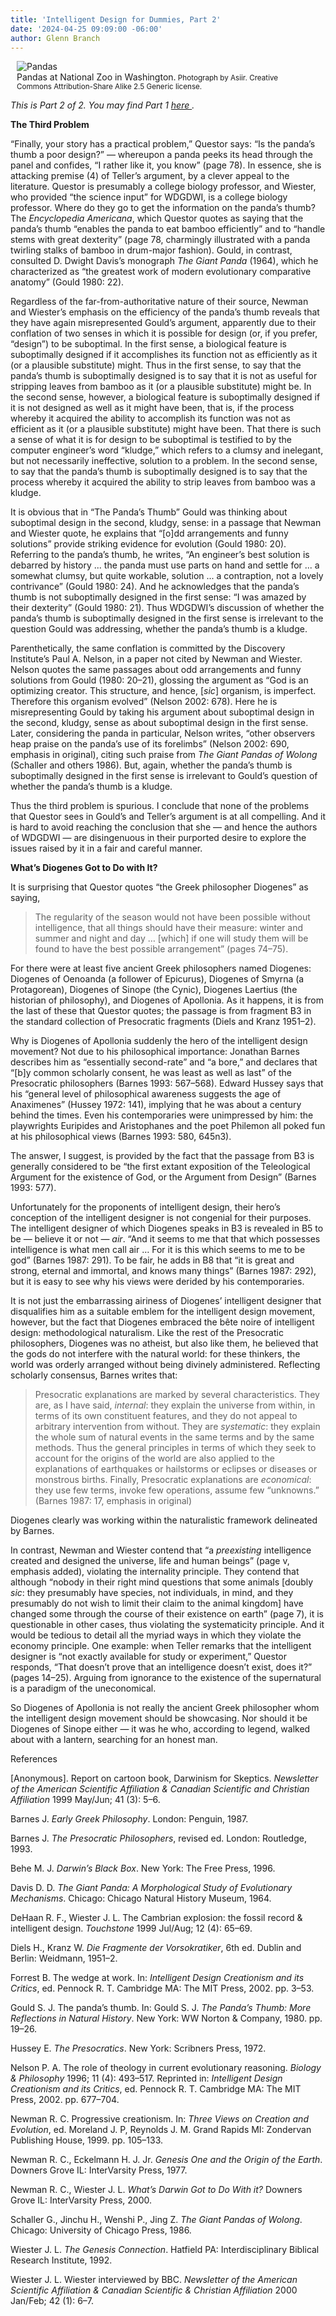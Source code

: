 ```yaml
---
title: 'Intelligent Design for Dummies, Part 2'
date: '2024-04-25 09:09:00 -06:00'
author: Glenn Branch
---
```


<figure class="on-the-left-side" style="margin-top: 10px; margin-right: 40px; margin-bottom: 10px; margin-left: 10px;">
<img src="/uploads/2024/Branch_Part_2_Pandas.jpg" alt="Pandas"/>
<figcaption><a href=""></a>Pandas at National Zoo in Washington.<small> Photograph by Asiir. Creative Commons Attribution-Share Alike 2.5 Generic license.</small>
</figcaption>
</figure>


<i>This is Part 2 of 2. You may find Part 1 <a href="https://pandasthumb.org/archives/2024/04/intelligent-design-dummies.html"> here </a>.</i>

<strong>The Third Problem</strong>

“Finally, your story has a practical problem,” Questor says: “Is the panda’s thumb a poor design?” — whereupon a panda peeks its head through the panel and confides, “I rather like it, you know” (page 78). In essence, she is attacking premise (4) of Teller’s argument, by a clever appeal to the literature. Questor is presumably a college biology professor, and Wiester, who provided “the science input” for WDGDWI, is a college biology professor. Where do they go to get the information on the panda’s thumb? The <i>Encyclopedia Americana</i>, which Questor quotes as saying that the panda’s thumb “enables the panda to eat bamboo efficiently” and to “handle stems with great dexterity” (page 78, charmingly illustrated with a panda twirling stalks of bamboo in drum-major fashion). Gould, in contrast, consulted D. Dwight Davis’s monograph <i>The Giant Panda</i> (1964), which he characterized as “the greatest work of modern evolutionary comparative anatomy” (Gould 1980: 22).

Regardless of the far-from-authoritative nature of their source, Newman and Wiester’s emphasis on the efficiency of the panda’s thumb reveals that they have again misrepresented Gould’s argument, apparently due to their conflation of two senses in which it is possible for design (or, if you prefer, “design”) to be suboptimal. In the first sense, a biological feature is suboptimally designed if it accomplishes its function not as efficiently as it (or a plausible substitute) might. Thus in the first sense, to say that the panda’s thumb is suboptimally designed is to say that it is not as useful for stripping leaves from bamboo as it (or a plausible substitute) might be. In the second sense, however, a biological feature is suboptimally designed if it is not designed as well as it might have been, that is, if the process whereby it acquired the ability to accomplish its function was not as efficient as it (or a plausible substitute) might have been. That there is such a sense of what it is for design to be suboptimal is testified to by the computer engineer’s word “kludge,” which refers to a clumsy and inelegant, but not necessarily ineffective, solution to a problem. In the second sense, to say that the panda’s thumb is suboptimally designed is to say that the process whereby it acquired the ability to strip leaves from bamboo was a kludge.

<!--more-->

It is obvious that in “The Panda’s Thumb” Gould was thinking about suboptimal design in the second, kludgy, sense: in a passage that Newman and Wiester quote, he explains that “[o]dd arrangements and funny solutions” provide striking evidence for evolution (Gould 1980: 20). Referring to the panda’s thumb, he writes, “An engineer’s best solution is debarred by history ... the panda must use parts on hand and settle for ... a somewhat clumsy, but quite workable, solution ... a contraption, not a lovely contrivance” (Gould 1980: 24). And he acknowledges that the panda’s thumb is not suboptimally designed in the first sense: “I was amazed by their dexterity” (Gould 1980: 21). Thus WDGDWI’s discussion of whether the panda’s thumb is suboptimally designed in the first sense is irrelevant to the question Gould was addressing, whether the panda’s thumb is a kludge.

Parenthetically, the same conflation is committed by the Discovery Institute’s Paul A. Nelson, in a paper not cited by Newman and Wiester. Nelson quotes the same passages about odd arrangements and funny solutions from Gould (1980: 20–21), glossing the argument as “God is an optimizing creator. This structure, and hence, [<i>sic</i>] organism, is imperfect. Therefore this organism evolved” (Nelson 2002: 678). Here he is misrepresenting Gould by taking his argument about suboptimal design in the second, kludgy, sense as about suboptimal design in the first sense. Later, considering the panda in particular, Nelson writes, “other observers heap praise on the panda’s use of its forelimbs” (Nelson 2002: 690, emphasis in original), citing such praise from <i>The Giant Pandas of Wolong</i> (Schaller and others 1986). But, again, whether the panda’s thumb is suboptimally designed in the first sense is irrelevant to Gould’s question of whether the panda’s thumb is a kludge.

Thus the third problem is spurious. I conclude that none of the problems that Questor sees in Gould’s and Teller’s argument is at all compelling. And it is hard to avoid reaching the conclusion that she — and hence the authors of WDGDWI — are disingenuous in their purported desire to explore the issues raised by it in a fair and careful manner.

<strong>What’s Diogenes Got to Do with It?</strong>

It is surprising that Questor quotes “the Greek philosopher Diogenes” as saying,

<blockquote>The regularity of the season would not have been possible without intelligence, that all things should have their measure: winter and summer and night and day … [which] if one will study them will be found to have the best possible arrangement” (pages 74–75).</blockquote>

For there were at least five ancient Greek philosophers named Diogenes: Diogenes of Oenoanda (a follower of Epicurus), Diogenes of Smyrna (a Protagorean), Diogenes of Sinope (the Cynic), Diogenes Laertius (the historian of philosophy), and Diogenes of Apollonia. As it happens, it is from the last of these that Questor quotes; the passage is from fragment B3 in the standard collection of Presocratic fragments (Diels and Kranz 1951–2).

Why is Diogenes of Apollonia suddenly the hero of the intelligent design movement? Not due to his philosophical importance: Jonathan Barnes describes him as “essentially second-rate” and “a bore,” and declares that “[b]y common scholarly consent, he was least as well as last” of the Presocratic philosophers (Barnes 1993: 567–568). Edward Hussey says that his “general level of philosophical awareness suggests the age of Anaximenes” (Hussey 1972: 141), implying that he was about a century behind the times. Even his contemporaries were unimpressed by him: the playwrights Euripides and Aristophanes and the poet Philemon all poked fun at his philosophical views (Barnes 1993: 580, 645n3).

The answer, I suggest, is provided by the fact that the passage from B3 is generally considered to be “the first extant exposition of the Teleological Argument for the existence of God, or the Argument from Design” (Barnes 1993: 577).

Unfortunately for the proponents of intelligent design, their hero’s conception of the intelligent designer is not congenial for their purposes. The intelligent designer of which Diogenes speaks in B3 is revealed in B5 to be — believe it or not — <i>air</i>. “And it seems to me that that which possesses intelligence is what men call air … For it is this which seems to me to be god” (Barnes 1987: 291). To be fair, he adds in B8 that “it is great and strong, eternal and immortal, and knows many things” (Barnes 1987: 292), but it is easy to see why his views were derided by his contemporaries.

It is not just the embarrassing airiness of Diogenes’ intelligent designer that disqualifies him as a suitable emblem for the intelligent design movement, however, but the fact that Diogenes embraced the bête noire of intelligent design: methodological naturalism. Like the rest of the Presocratic philosophers, Diogenes was no atheist, but also like them, he believed that the gods do not interfere with the natural world: for these thinkers, the world was orderly arranged without being divinely administered. Reflecting scholarly consensus, Barnes writes that:

<blockquote>Presocratic explanations are marked by several characteristics. They are, as I have said, <i>internal</i>: they explain the universe from within, in terms of its own constituent features, and they do not appeal to arbitrary intervention from without. They are <i>systematic</i>: they explain the whole sum of natural events in the same terms and by the same methods. Thus the general principles in terms of which they seek to account for the origins of the world are also applied to the explanations of earthquakes or hailstorms or eclipses or diseases or monstrous births. Finally, Presocratic explanations are <i>economical</i>: they use few terms, invoke few operations, assume few “unknowns.” (Barnes 1987: 17, emphasis in original)</blockquote>

Diogenes clearly was working within the naturalistic framework delineated by Barnes.

In contrast, Newman and Wiester contend that “a <i>preexisting</i> intelligence created and designed the universe, life and human beings” (page v, emphasis added), violating the internality principle. They contend that although “nobody in their right mind questions that some animals [doubly <i>sic</i>: they presumably have species, not individuals, in mind, and they presumably do not wish to limit their claim to the animal kingdom] have changed some through the course of their existence on earth” (page 7), it is questionable in other cases, thus violating the systematicity principle. And it would be tedious to detail all the myriad ways in which they violate the economy principle. One example: when Teller remarks that the intelligent designer is “not exactly available for study or experiment,” Questor responds, “That doesn’t prove that an intelligence doesn’t exist, does it?” (pages 14–25). Arguing from ignorance to the existence of the supernatural is a paradigm of the uneconomical.

So Diogenes of Apollonia is not really the ancient Greek philosopher whom the intelligent design movement should be showcasing. Nor should it be Diogenes of Sinope either — it was he who, according to legend, walked about with a lantern, searching for an honest man.

References

[Anonymous]. Report on cartoon book, Darwinism for Skeptics. <i>Newsletter of the American Scientific Affiliation & Canadian Scientific and Christian Affiliation</i> 1999 May/Jun; 41 (3): 5–6. 

Barnes J. <i>Early Greek Philosophy</i>. London: Penguin, 1987. 

Barnes J. <i>The Presocratic Philosophers</i>, revised ed. London: Routledge, 1993. 

Behe M. J. <i>Darwin’s Black Box</i>. New York: The Free Press, 1996. 

Davis D. D. <i>The Giant Panda: A Morphological Study of Evolutionary Mechanisms</i>. Chicago: Chicago Natural History Museum, 1964. 

DeHaan R. F., Wiester J. L. The Cambrian explosion: the fossil record & intelligent design. <i>Touchstone</i> 1999 Jul/Aug; 12 (4): 65–69. 

Diels H., Kranz W. <i>Die Fragmente der Vorsokratiker</i>, 6th ed. Dublin and Berlin: Weidmann, 1951–2. 

Forrest B. The wedge at work. In: <i>Intelligent Design Creationism and its Critics</i>, ed. Pennock R. T. Cambridge MA: The MIT Press, 2002. pp. 3–53. 

Gould S. J. The panda’s thumb. In: Gould S. J. <i>The Panda’s Thumb: More Reflections in Natural History</i>. New York: WW Norton & Company, 1980. pp. 19–26. 

Hussey E. <i>The Presocratics</i>. New York: Scribners Press, 1972. 

Nelson P. A. The role of theology in current evolutionary reasoning. <i>Biology & Philosophy</i> 1996; 11 (4): 493–517. Reprinted in: <i>Intelligent Design Creationism and its Critics</i>, ed. Pennock R. T. Cambridge MA: The MIT Press, 2002. pp. 677–704. 

Newman R. C. Progressive creationism. In: <i>Three Views on Creation and Evolution</i>, ed. Moreland J. P, Reynolds J. M. Grand Rapids MI: Zondervan Publishing House, 1999. pp. 105–133. 

Newman R. C., Eckelmann H. J. Jr. <i>Genesis One and the Origin of the Earth</i>. Downers Grove IL: InterVarsity Press, 1977. 

Newman R. C., Wiester J. L. <i>What’s Darwin Got to Do With it?</i> Downers Grove IL: InterVarsity Press, 2000.

Schaller G., Jinchu H., Wenshi P., Jing Z. <i>The Giant Pandas of Wolong</i>. Chicago: University of Chicago Press, 1986. 

Wiester J. L. <i>The Genesis Connection</i>. Hatfield PA: Interdisciplinary Biblical Research Institute, 1992. 

Wiester J. L. Wiester interviewed by BBC. <i>Newsletter of the American Scientific Affiliation & Canadian Scientific & Christian Affiliation</i> 2000 Jan/Feb; 42 (1): 6–7.

